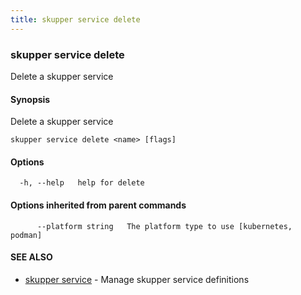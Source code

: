 ```yaml
---
title: skupper service delete
---
```

### skupper service delete

Delete a skupper service

#### Synopsis

Delete a skupper service

```
skupper service delete <name> [flags]
```

#### Options

```
  -h, --help   help for delete
```

#### Options inherited from parent commands

```
      --platform string   The platform type to use [kubernetes, podman]
```

#### SEE ALSO

* [skupper service](skupper_service.html)	 - Manage skupper service definitions

<!-- ###### Auto generated by spf13/cobra on 29-May-2024
 -->